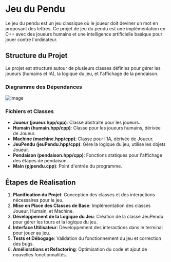 # Jeu du Pendu

Le jeu du pendu est un jeu classique où le joueur doit deviner un mot en proposant des lettres. Ce projet de jeu du pendu est une implémentation en C++ avec des joueurs humains et une intelligence artificielle basique pour jouer contre l'ordinateur.

## Structure du Projet

Le projet est structuré autour de plusieurs classes définies pour gérer les joueurs (humains et IA), la logique du jeu, et l'affichage de la pendaison.

### Diagramme des Dépendances
![image](https://github.com/akalys/Pendu/assets/94455527/37e56563-ef53-45f0-a87c-7f2e05303343)


### Fichiers et Classes

- **Joueur (joueur.hpp/cpp)**: Classe abstraite pour les joueurs.
- **Humain (humain.hpp/cpp)**: Classe pour les joueurs humains, dérivée de Joueur.
- **Machine (machine.hpp/cpp)**: Classe pour l'IA, dérivée de Joueur.
- **JeuPendu (jeuPendu.hpp/cpp)**: Gère la logique du jeu, utilise les objets Joueur.
- **Pendaison (pendaison.hpp/cpp)**: Fonctions statiques pour l'affichage des étapes de pendaison.
- **Main (pjpendu.cpp)**: Point d'entrée du programme.

## Étapes de Réalisation

1. **Planification du Projet**: Conception des classes et des interactions nécessaires pour le jeu.
2. **Mise en Place des Classes de Base**: Implémentation des classes Joueur, Humain, et Machine.
3. **Développement de la Logique du Jeu**: Création de la classe JeuPendu pour gérer les tours et la logique du jeu.
4. **Interface Utilisateur**: Développement des interactions dans le terminal pour jouer au jeu.
5. **Tests et Débogage**: Validation du fonctionnement du jeu et correction des bugs.
6. **Améliorations et Refactoring**: Optimisation du code et ajout de nouvelles fonctionnalités.




